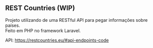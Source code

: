 ## REST Countries (WIP)

Projeto utilizando de uma RESTful API para pegar informações sobre países.<br>
Feito em PHP no framework Laravel.

API: https://restcountries.eu/#api-endpoints-code
